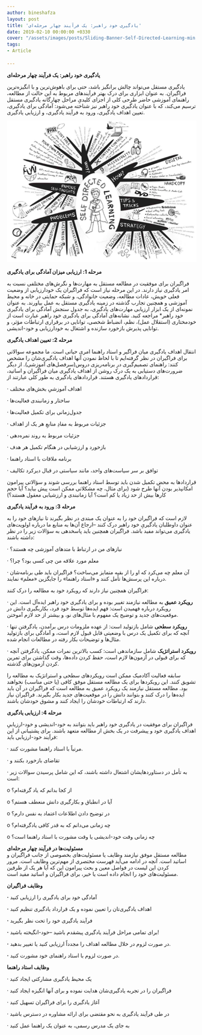 ```yaml
---
author: bineshafza
layout: post
title: 'یادگیری خود راهبر: یک فرآیند چهار مرحله‌ای'
date: 2019-02-10 00:00:00 +0330
cover: "/assets/images/posts/Sliding-Banner-Self-Directed-Learning-min.jpg"
tags:
- Article

---
```

**یادگیری خود راهبر: یک فرآیند چهار مرحله‌ای**

یادگیری مستقل می‌تواند چالش برانگیز باشد، حتی برای باهوش‌ترین و با انگیزه‌ترین فراگیران. به عنوان ابزاری برای درک بهتر فرآیندهای مربوط به این حالت از مطالعه، راهنمای آموزشی حاضر طرحی کلی از اجزای کلیدیِ مراحل چهارگانه یادگیری مستقل ترسیم می‌کند، که با عنوان یادگیری خود راهبر نیز شناخته می‌شود: آمادگی برای یادگیری، تعیین اهداف یادگیری، ورود به فرآیند یادگیری، و ارزیابی یادگیری.

![](/assets/images/posts/self-directed-learning-mindmap-large_by_astrae-min.jpg)

**مرحله 1: ارزیابی میزان آمادگی برای یادگیری**

فراگیران برای موفقیت در مطالعه مستقل به مهارت‌ها و نگرش‌های مختلفی نسبت به امر یادگیری نیاز دارند. در این مرحله نیاز است که فراگیران یک خودارزیابی از وضعیت فعلی خویش، عادات مطالعه، وضعیت خانوادگی، و شبکه حمایتی در خانه و محیط آموزشی و همچنین تجارب گذشته در زمینه یادگیری مستقل به عمل بیاورند. به عنوان نمونه‌ای از یک ابزار ارزیابی مهارت‌های یادگیری، به جدول سنجش آمادگی برای یادگیری خود راهبر* مراجعه کنید. نشانه‌های آمادگی برای یادگیری خود راهبر عبارت است از خودمختاری (استقلال عمل)، نظم، انضباط شخصی، توانایی در برقراری ارتباطات مؤثر، و توانایی پذیرش بازخورد سازنده و اشتغال به خودارزیابی و خود-اندیشی.

**مرحله 2: تعیین اهداف یادگیری**

انتقال اهداف یادگیری میان فراگیر و استاد راهنما امری حیاتی است. ما مجموعه سوالاتی برای فراگیران در نظر گرفته‌ایم تا با لحاظ نمودن آنها اهداف یادگیری‌شان را مشخص کنند: راهنمای تصمیم‌گیری در برنامه‌ریزی دروس(سرفصل‌های آموزشی). از دیگر ضرورت‌های دستیابی به یک درک روشن از اهداف یادگیری میان فراگیران و اساتید، قراردادهای یادگیری هستند. قراردادهای یادگیری به طور کلی عبارتند از:

· اهداف آموزشیِ بخش‌های مختلف

· ساختار و زمانبندی فعالیت‌ها

· جدول‌زمانی برای تکمیل فعالیت‌ها

· جزئیات مربوط به مفادِ منابعِ هر یک از اهداف

· جزئیات مربوط به روند نمره‌دهی

· بازخورد و ارزشیابی در هنگام تکمیل هر هدف

· برنامه ملاقات با استاد راهنما

· توافق بر سر سیاست‌های واحد، مانند سیاستی در قبال دیرکرد تکالیف

قراردادها به محض تکمیل شدن باید توسط استاد راهنما بررسی شوند و سؤالاتی پیرامون امکانپذیر بودن آنها طرح شود (برای مثال، چه مشکلاتی ممکن است پیش بیاید؟ آیا حجم کارها بیش از حد زیاد یا کم است؟ آیا زمانبندی و ارزشیابی معقول هستند؟)

**مرحله 3: ورود به فرآیند یادگیری**

لازم است که فراگیران خود را به عنوان یک مبتدی در نظر بگیرند تا نیازهای خود را به عنوان داوطلبان یادگیریِ خود راهبر درک کنند –ارجاع آن‌ها به منابع ما درباره اولویت‌های یادگیری می‌تواند مفید باشد. فراگیران همچنین باید پاسخدهی به سؤالات زیر را در نظر داشته باشند:

· نیازهای من در ارتباط با متدهای آموزشی چه هستند؟

· معلم مورد علاقه من چی کسی بود؟ چرا؟

· آن معلم چه می‌کرد که او را از بقیه متمایز می‌ساخت؟ فراگیران باید طی برنامه‌شان درباره این پرسش‌ها تأمل کنند و «استاد راهنما» را جایگزین «معلم» نمایند.

فراگیران همچنین نیاز دارند که رویکرد خود به مطالعه را درک کنند:

· **رویکرد عمیق** به مطالعه نیازمند تغییر بوده و برای یادگیری خود راهبر ایده‌آل است. این رویکرد درباره فهمیدن است: فهم ایده‌ها توسط خود فرد، بکاربگیری دانش در موقعیت‌های جدید و توضیح یک مفهوم با مثال‌های نو، و بیشتر از حد لازم آموختن.

· **رویکرد سطحی** شامل بازتولید است: از عهده ملزومات درس برآمدن، یادگرفتن تنها آنچه که برای تکمیل یک درس با وضعیتی قابل قبول لازم است، و آمادگی برای بازتولید مثال‌ها و توضیحات بکار رفته در مطالعات انجام شده.

· **رویکرد استراتژیک** شامل سازماندهی است: کسب بالاترین نمرات ممکن، یادگرفتن آنچه که برای قبولی در آزمون‌ها لازم است، حفظ کردن داده‌ها، وقت گذاشتن برای تمرین کردن آزمون‌های گذشته.

سابقه فعالیت آکادمیک ممکن است رویکردهای سطحی و استراتژیک به مطالعه را تشویق کنند. این رویکردها برای یک مطالعه مستقل موفق کافی (یا حتی مناسب) نخواهند بود. مطالعه مستقل نیازمند یک رویکرد عمیق به مطالعه است که فراگیران در آن باید ایده‌ها را درک کنند و بتوانند دانش را در موقعیت‌های جدید بکار بگیرند. فراگیران نیاز دارند که ارتباطات خودشان را ایجاد کنند و مشوق خودشان باشند.

**مرحله 4: ارزیابی یادگیری**

فراگیران برای موفقیت در یادگیری خود راهبر باید بتوانند به خود-اندیشی و خود-ارزیابیِ اهداف یادگیری‌ خود و پیشرفت در یک بخش از مطالعه متعهد باشند. برای پشتیبانی از این فرآیند خود-ارزیابی باید:

· مرتباً با استاد راهنما مشورت کنند.

· تقاضای بازخورد بکنند و

· به تأمل در دستاوردهایشان اشتغال داشته باشند، که این شامل پرسیدن سوالات زیر است:

o از کجا بدانم که یاد گرفته‌ام؟

o آیا در انطباق و بکارگیری دانش منعطف هستم؟

o در توضیح دادن اطلاعات اعتماد به نفس دارم؟

o چه زمانی می‌دانم که به قدر کافی یادگرفته‌ام؟

o چه زمانی وقت خود-اندیشی یا وقت مشورت با استاد راهنما است؟

**مسئولیت‌ها در فرآیند چهار مرحله‌ای**  
مطالعه مستقل موفق نیازمند وظایف یا مسئولیت‌های بخصوصی از جانب فراگیران و اساتید است. آنچه در ادامه می‌آید فهرست مختصری از مهم‌ترین وظایف است. مرور کردن این لیست در فواصل معین و بحث پیرامون این که آیا هر یک از طرفین مسئولیت‌های خود را انجام داده است یا خیر، برای فراگیران و اساتید مفید است.

**وظایف فراگیران**

**·** آمادگی خود برای یادگیری را ارزیابی کنید

**·** اهداف یادگیری‌تان را تعیین نموده و یک قرارداد یادگیری تنظیم کنید

**·** فرآیند یادگیری خود را تحت نظر بگیرید

**·** برای تمامی مراحل فرآیند یادگیری پیشقدم باشید –خود-انگیخته باشید!

**·** در صورت لزوم در خلال مطالعه اهداف را مجدداٌ ارزیابی کنید یا تغییر بدهید.

**·** در صورت لزوم با استاد راهنمای خود مشورت کنید.

**وظایف استاد راهنما**

· یک محیط یادگیری مشارکتی ایجاد کنید

· فراگیران را در تجربه یادگیری‌شان هدایت نموده و برای آنها انگیزه ایجاد کنید

· آغاز یادگیری را برای فراگیران تسهیل کنید

· در طی فرآیند یادگیری به نحو مقتضی برای ارائه مشاوره در دسترس باشید

· به جای یک مدرس رسمی، به عنوان یک راهنما عمل کنید